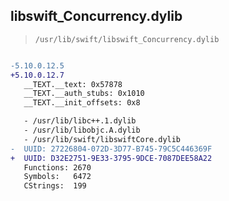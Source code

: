 ## libswift_Concurrency.dylib

> `/usr/lib/swift/libswift_Concurrency.dylib`

```diff

-5.10.0.12.5
+5.10.0.12.7
   __TEXT.__text: 0x57878
   __TEXT.__auth_stubs: 0x1010
   __TEXT.__init_offsets: 0x8

   - /usr/lib/libc++.1.dylib
   - /usr/lib/libobjc.A.dylib
   - /usr/lib/swift/libswiftCore.dylib
-  UUID: 27226804-072D-3D77-B745-79C5C446369F
+  UUID: D32E2751-9E33-3795-9DCE-7087DEE58A22
   Functions: 2670
   Symbols:   6472
   CStrings:  199

```
